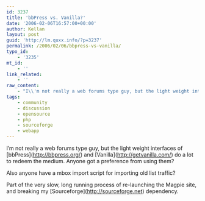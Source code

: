 ```yaml
---
id: 3237
title: 'bbPress vs. Vanilla?'
date: '2006-02-06T16:57:00+00:00'
author: Kellan
layout: post
guid: 'http://lm.quxx.info/?p=3237'
permalink: /2006/02/06/bbpress-vs-vanilla/
typo_id:
    - '3235'
mt_id:
    - ''
link_related:
    - ''
raw_content:
    - "I\\'m not really a web forums type guy, but the light weight interfaces of [bbPress](http://bbpress.org/) and [Vanilla](http://getvanilla.com/) do a lot to redeem the medium.  Anyone got a preference from using them?  \r\n\r\nAlso anyone have a mbox import script for importing old list traffic?\r\n\r\nPart of the very slow, long running process of re-launching the Magpie site, and breaking my [Sourceforge](http://sourceforge.net) dependency."
tags:
    - community
    - discussion
    - opensource
    - php
    - sourceforge
    - webapp
---
```


I’m not really a web forums type guy, but the light weight interfaces of \[bbPress\](http://bbpress.org/) and \[Vanilla\](http://getvanilla.com/) do a lot to redeem the medium. Anyone got a preference from using them?

Also anyone have a mbox import script for importing old list traffic?

Part of the very slow, long running process of re-launching the Magpie site, and breaking my \[Sourceforge\](http://sourceforge.net) dependency.
